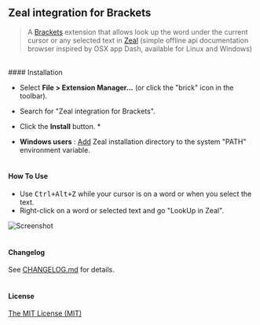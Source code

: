 ## Zeal integration for Brackets

> A [Brackets](https://github.com/adobe/brackets) extension that allows look up the word under the current cursor or any selected text in [Zeal](http://zealdocs.org/) (simple offline api documentation browser inspired by OSX app Dash, available for Linux and Windows)

<br />
#### Installation

* Select **File > Extension Manager...** (or click the "brick" icon in the toolbar).
* Search for "Zeal integration for Brackets".
* Click the **Install** button. *


* **Windows users** : [Add](https://www.google.com/search?q=How+to+set+the+path+and+environment+variables+in+Windows) Zeal installation directory to the system "PATH" environment variable.<br /><br />


#### How To Use
- Use <kbd>Ctrl+Alt+Z</kbd> while your cursor is on a word or when you select the text.
- Right-click on a word or selected text and go "LookUp in Zeal".

![Screenshot](https://pp.vk.me/c624520/v624520678/58b4/-eWyBeen6Cw.jpg)<br /><br />


#### Changelog
See [CHANGELOG.md](CHANGELOG.md) for details.<br /><br />


#### License
[The MIT License (MIT)](LICENSE)
